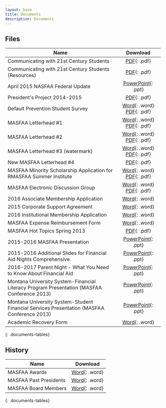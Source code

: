 ```yaml
---
layout: base
title: Documents
description: Documents
---
```


## Files

Name                                                                                       | Download
------------------------------------------------------------------------------------------ | :-------------------------------------------------------------------------------------------------------------------------------------:
Communicating with 21st Century Students                                                   | [PDF](downloads/files/Communicating-with-21st-Century-Students.pdf){: .pdf}
Communicating with 21st Century Students (Resources)                                       | [PDF](downloads/files/Communicating-with-21st-Century-Students-Resources.pdf){: .pdf}
April 2015 NASFAA Federal Update                                                           | [PowerPoint](downloads/files/NASFAA-Federal-Update-April.pptx){: .ppt}
President's Project 2014-2015                                                              | [PDF](downloads/files/tribal-college-outreach-presidents-project.pdf){: .pdf}
Default Prevention Student Survey                                                          | [Word](downloads/files/student_survey.doc){: .word} [PDF](downloads/files/Default-Prevention-Student-Survey.pdf){: .pdf}
MASFAA Letterhead #1                                                                       | [Word](downloads/files/MASFAA_Letterhead_1.doc){: .word} [PDF](downloads/files/MASFAA_Letterhead_1.pdf){: .pdf}
MASFAA Letterhead #2                                                                       | [Word](downloads/files/MASFAA_Letterhead_2.docx){: .word} [PDF](downloads/files/MASFAA_Letterhead_2.pdf){: .pdf}
MASFAA Letterhead #3 (watermark)                                                           | [Word](downloads/files/MASFAA_Watermark.docx){: .word} [PDF](downloads/files/MASFAA_Watermark.pdf){: .pdf}
New MASFAA Letterhead #4                                                                   | [PDF](downloads/files/MASFAA_Letterhead_4.pdf){: .pdf}
MASFAA Minority Scholarship Application for RMASFAA Summer Institute                       | [Word](downloads/files/MASFAA-Minority-Scholarship-Application.doc){: .word} [PDF](downloads/files/masfaaminorityscholarship.pdf){: .pdf}
MASFAA Electronic Discussion Group                                                         | [Word](downloads/files/Masfaa-Listserv.doc){: .word} [PDF](downloads/files/MASFAAlistserv.pdf){: .pdf}
2016 Associate Membership Application                                                      | [Word](downloads/files/2016-associate-membership-application.doc){: .word}
2015 Corporate Support Agreement                                                           | [Word](downloads/files/masfaa-corporate-support-agreement-2015.docx){: .word}
2016 Institutional Membership Application                                                  | [Word](downloads/files/2016-institutional-membership-application.doc){: .word}
MASFAA Expense Reimbursement Form                                                          | [Word](downloads/files/Expense-Reimbursement-Form.docx){: .word}
MASFAA Hot Topics Spring 2013                                                              | [PDF](downloads/files/MASFAA-Hot-Topics-Spring-2013-for-Web-Posting.pdf){: .pdf}
2015-2016 MASFAA Presentation                                                              | [PowerPoint](downloads/files/masfaa-2015-2016.pptx){: .ppt}
2015-2016 Additional Slides for Financial Aid Nights Comprehensive                         | [PowerPoint](downloads/files/masfaa-2015-2016-additional.pptx){: .ppt}
2016-2017 Parent Night - What You Need to Know About Financial Aid                         | [PowerPoint](downloads/files/2016-2017-SAF-Parent-Night.pptx){: .ppt}
Montana University System-Financial Literacy Program Presentation (MASFAA Conference 2013) | [PowerPoint](downloads/files/MUS-Financial-Literacy-Program-MASFAA-Conf-Presentation-2013.ppt){: .ppt}
Montana University System-Student Financial Services Presentation (MASFAA Conference 2013) | [PowerPoint](downloads/files/MUS-Student-Fin-Services-MASFAA-Conf-Pres-2013.ppt){: .ppt}
Academic Recovery Form                                                                     | [Word](downloads/files/Academic-Recovery-Plan-form-F.doc){: .word}
{: .documents-tables}

## History

Name                   | Download
---------------------- | :-------------------------------------------------------------------------------:
MASFAA Awards          | [Word](downloads/history/MASFAA_Awards.doc){: .word}
MASFAA Past Presidents | [Word](downloads/history/MASFAA_Past_Presidents.doc){: .word}
MASFAA Board Members   | [Word](downloads/history/MASFAA_Board_Members.doc){: .word}
{: .documents-tables}
